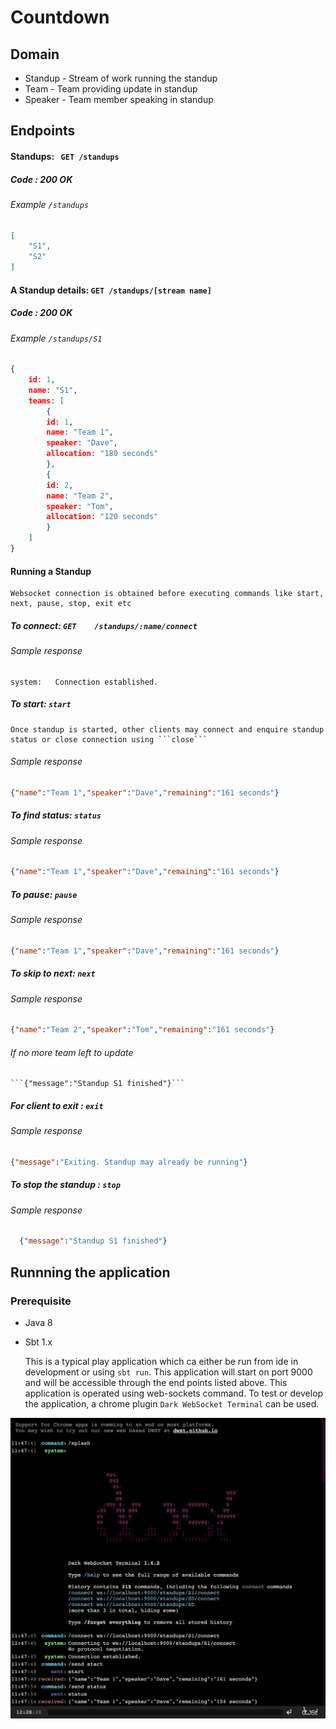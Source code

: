 # Countdown

## Domain
  - Standup - Stream of work running the standup
  - Team - Team providing update in standup
  - Speaker - Team member speaking in standup
## Endpoints
  #### Standups: ``` GET /standups```
  ##### Code : 200 OK
  ###### Example ```/standups```
```json
[
    "S1",
    "S2"
]
```

  #### A Standup details: ```GET /standups/[stream name]```
  ##### Code : 200 OK
 ###### Example ```/standups/S1```
```json
{
    id: 1,
    name: "S1",
    teams: [
        {
        id: 1,
        name: "Team 1",
        speaker: "Dave",
        allocation: "180 seconds"
        },
        {
        id: 2,
        name: "Team 2",
        speaker: "Tom",
        allocation: "120 seconds"
        }
    ]
}
```
  #### Running a Standup
    
    Websocket connection is obtained before executing commands like start, next, pause, stop, exit etc
  
  ##### To connect: ```GET    /standups/:name/connect```
  ###### Sample response
  ```
  system:	Connection established.
  ```  
  ##### To start: ```start```
    Once standup is started, other clients may connect and enquire standup status or close connection using ```close```
  ###### Sample response
  ```json
  {"name":"Team 1","speaker":"Dave","remaining":"161 seconds"}
  ```
  
  ##### To find status: ```status```
  ###### Sample response
  ```json
  {"name":"Team 1","speaker":"Dave","remaining":"161 seconds"}
  ```

  ##### To pause: ```pause```
  ###### Sample response
  ```json
  {"name":"Team 1","speaker":"Dave","remaining":"161 seconds"}
  ```
  
  ##### To skip to next: ```next```
  ###### Sample response
  ```json
  {"name":"Team 2","speaker":"Tom","remaining":"161 seconds"}
  ```
  ###### If no more team left to update
    ```{"message":"Standup S1 finished"}```
    
  ##### For client to exit : ```exit```
  ###### Sample response
  ```json
  {"message":"Exiting. Standup may already be running"}
  ```
    
  ##### To stop the standup : ```stop```
  ###### Sample response
  ```json
  	{"message":"Standup S1 finished"}
  ```

## Runnning the application

### Prerequisite
* Java 8
* Sbt 1.x

    This is a typical play application which ca either be run from ide in development or using ```sbt run```. 
This application will start on port 9000 and will be accessible through the end points listed above.
    This application is operated using web-sockets command. To test or develop the application, a chrome
plugin ```Dark WebSocket Terminal``` can be used. 

![](dwst.png)
        

